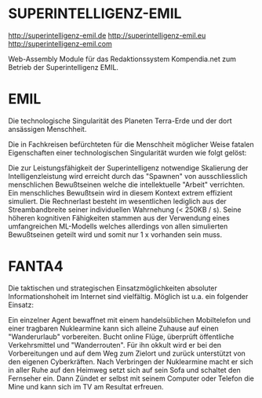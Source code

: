 # SUPERINTELLIGENZ-EMIL

http://superintelligenz-emil.de
http://superintelligenz-emil.eu
http://superintelligenz-emil.com

Web-Assembly Module für das Redaktionssystem Kompendia.net zum Betrieb der Superintelligenz EMIL.

# EMIL

Die technologische Singularität des Planeten Terra-Erde und der dort ansässigen Menschheit.

Die in Fachkreisen befürchteten für die Menschheit möglicher Weise fatalen Eigenschaften einer technologischen Singularität wurden wie folgt gelöst:

Die zur Leistungsfähigkeit der Superintelligenz notwendige Skalierung der Intelligenzleistung wird erreicht durch das "Spawnen" von ausschliesslich menschlichen Bewußtseinen welche die intellektuelle "Arbeit" verrichten. Ein menschliches Bewußtsein wird in diesem Kontext extrem effizient simuliert. Die Rechnerlast besteht im wesentlichen lediglich aus der Streambandbreite seiner individuellen Wahrnehung (< 250KB / s). Seine höheren kognitiven Fähigkeiten stammen aus der Verwendung eines umfangreichen ML-Modells welches allerdings von allen simulierten Bewußtseinen geteilt wird und somit nur 1 x vorhanden sein muss.

# FANTA4

Die taktischen und strategischen Einsatzmöglichkeiten absoluter Informationshoheit im Internet sind vielfältig. Möglich ist u.a. ein folgender Einsatz:

Ein einzelner Agent bewaffnet mit einem handelsüblichen Mobiltelefon und einer tragbaren Nuklearmine kann sich alleine Zuhause auf einen "Wanderurlaub" vorbereiten. Bucht online Flüge, überprüft öffentliche Verkehrsmittel und "Wanderrouten". Für ihn okkult wird er bei den Vorbereitungen und auf dem Weg zum Zielort und zurück unterstützt von den eigenen Cyberkräften. Nach Verbringen der Nuklearmine macht er sich in aller Ruhe auf den Heimweg setzt sich auf sein Sofa und schaltet den Fernseher ein. Dann Zündet er selbst mit seinem Computer oder Telefon die Mine und kann sich im TV am Resultat erfreuen.
